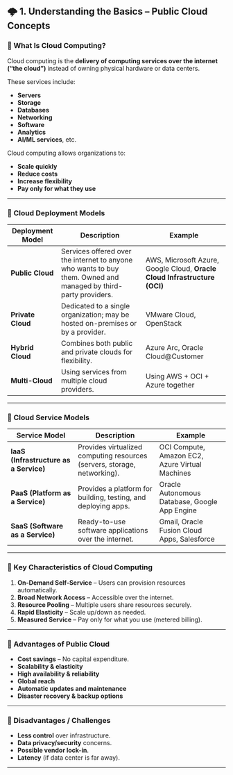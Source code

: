 ## 🌩️ 1. Understanding the Basics – Public Cloud Concepts

### 🔹 What Is Cloud Computing?

Cloud computing is the **delivery of computing services over the internet (“the cloud”)** instead of owning physical hardware or data centers.

These services include:

* **Servers**
* **Storage**
* **Databases**
* **Networking**
* **Software**
* **Analytics**
* **AI/ML services**, etc.

Cloud computing allows organizations to:

* **Scale quickly**
* **Reduce costs**
* **Increase flexibility**
* **Pay only for what they use**

---

### 🔹 Cloud Deployment Models

| Deployment Model  | Description                                                                                                     | Example                                                                   |
| ----------------- | --------------------------------------------------------------------------------------------------------------- | ------------------------------------------------------------------------- |
| **Public Cloud**  | Services offered over the internet to anyone who wants to buy them. Owned and managed by third-party providers. | AWS, Microsoft Azure, Google Cloud, **Oracle Cloud Infrastructure (OCI)** |
| **Private Cloud** | Dedicated to a single organization; may be hosted on-premises or by a provider.                                 | VMware Cloud, OpenStack                                                   |
| **Hybrid Cloud**  | Combines both public and private clouds for flexibility.                                                        | Azure Arc, Oracle Cloud@Customer                                          |
| **Multi-Cloud**   | Using services from multiple cloud providers.                                                                   | Using AWS + OCI + Azure together                                          |

---

### 🔹 Cloud Service Models

| Service Model                          | Description                                                              | Example                                         |
| -------------------------------------- | ------------------------------------------------------------------------ | ----------------------------------------------- |
| **IaaS (Infrastructure as a Service)** | Provides virtualized computing resources (servers, storage, networking). | OCI Compute, Amazon EC2, Azure Virtual Machines |
| **PaaS (Platform as a Service)**       | Provides a platform for building, testing, and deploying apps.           | Oracle Autonomous Database, Google App Engine   |
| **SaaS (Software as a Service)**       | Ready-to-use software applications over the internet.                    | Gmail, Oracle Fusion Cloud Apps, Salesforce     |

---

### 🔹 Key Characteristics of Cloud Computing

1. **On-Demand Self-Service** – Users can provision resources automatically.
2. **Broad Network Access** – Accessible over the internet.
3. **Resource Pooling** – Multiple users share resources securely.
4. **Rapid Elasticity** – Scale up/down as needed.
5. **Measured Service** – Pay only for what you use (metered billing).

---

### 🔹 Advantages of Public Cloud

* **Cost savings** – No capital expenditure.
* **Scalability & elasticity**
* **High availability & reliability**
* **Global reach**
* **Automatic updates and maintenance**
* **Disaster recovery & backup options**

---

### 🔹 Disadvantages / Challenges

* **Less control** over infrastructure.
* **Data privacy/security** concerns.
* **Possible vendor lock-in**.
* **Latency** (if data center is far away).

---
